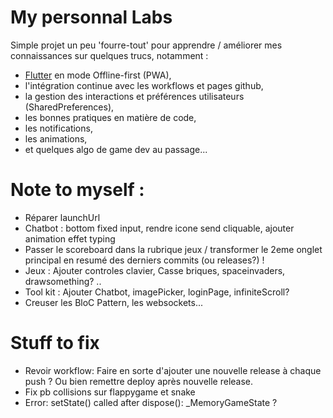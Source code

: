 # My personnal Labs
Simple projet un peu 'fourre-tout' pour apprendre / améliorer mes connaissances sur quelques trucs, notamment :
- [Flutter](https://docs.flutter.dev/) en mode Offline-first (PWA),
- l'intégration continue avec les workflows et pages github, 
- la gestion des interactions et préférences utilisateurs (SharedPreferences),
- les bonnes pratiques en matière de code,
- les notifications, 
- les animations,
- et quelques algo de game dev au passage...

# Note to myself :
- Réparer launchUrl
- Chatbot : bottom fixed input, rendre icone send cliquable, ajouter animation effet typing
- Passer le scoreboard dans la rubrique jeux / transformer le 2eme onglet principal en resumé des derniers commits (ou releases?) !
- Jeux : Ajouter controles clavier, Casse briques, spaceinvaders, drawsomething? .. 
- Tool kit : Ajouter Chatbot, imagePicker, loginPage, infiniteScroll?
- Creuser les BloC Pattern, les websockets...

# Stuff to fix
- Revoir workflow: Faire en sorte d'ajouter une nouvelle release à chaque push ? Ou bien remettre deploy après nouvelle release.
- Fix pb collisions sur flappygame et snake
- Error: setState() called after dispose(): _MemoryGameState ?